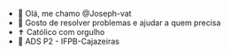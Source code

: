 - 👋 Olá, me chamo @Joseph-vat
- 🌱 Gosto de resolver problemas e ajudar a quem precisa
- ✝️ Católico com orgulho 
- 🏫 ADS P2 - IFPB-Cajazeiras
